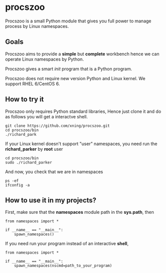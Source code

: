procszoo
========

Procszoo is a small Python module that gives you full
power to manage process by Linux namespaces.

Goals
-----

Procszoo aims to provide a **simple** but **complete**
workbench hence we can operate Linux namespaces by
Python.

Procszoo gives a smart *init* program that is a Python program.

Procszoo does not require new version Python and Linux
kernel. We support RHEL 6/CentOS 6.

How to try it
-------------

Procszoo only requires Python standard libraries, Hence just clone it
and do as follows you will get a interactve shell.

    git clone https://github.com/xning/procszoo.git
    cd procszoo/bin
    ./richard_park

If your Linux kernel doesn't support "user" namespaces, you need
run the **richard_parker** by **root** user

    cd procszoo/bin
    sudo ./richard_parker

And now, you check that we are in namespaces

    ps -ef
    ifconfig -a

How to use it in my projects?
-----------------------------

First, make sure that the **namespaces** module path in the **sys.path**,
then

    from namespaces import *
    
    if __name__ == "__main__":
        spawn_namespaces()

If you need run your program instead of an interactive **shell**, 

    from namespaces import *
    
    if __name__ == "__main__":
        spawn_namespaces(nscmd=path_to_your_program)
        
